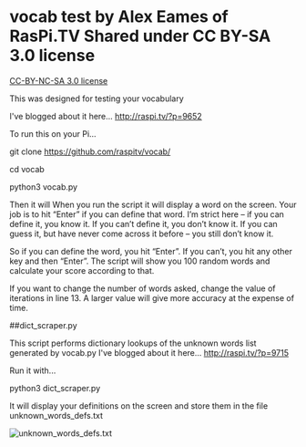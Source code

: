 # vocab test by Alex Eames of RasPi.TV Shared under CC BY-SA 3.0 license
[CC-BY-NC-SA 3.0 license](https://creativecommons.org/licenses/by-nc-sa/3.0/)

This was designed for testing your vocabulary

I've blogged about it here...
http://raspi.tv/?p=9652

To run this on your Pi...

git clone https://github.com/raspitv/vocab/

cd vocab

python3 vocab.py

Then it will When you run the script it will display a word on the screen. Your job is to hit “Enter” if you can define that word. I’m strict here – if you can define it, you know it. If you can’t define it, you don’t know it. If you can guess it, but have never come across it before – you still don’t know it.

So if you can define the word, you hit “Enter”. If you can’t, you hit any other key and then “Enter”. The script will show you 100 random words and calculate your score according to that.

If you want to change the number of words asked, change the value of iterations in line 13. A larger value will give more accuracy at the expense of time.

##dict_scraper.py

This script performs dictionary lookups of the unknown words list generated by vocab.py
I've blogged about it here...
http://raspi.tv/?p=9715

Run it with...

python3 dict_scraper.py

It will display your definitions on the screen and store them in the file unknown_words_defs.txt

![unknown_words_defs.txt](http://raspi.tv/wp-content/uploads/2016/11/unknown_words_defs.txt-1024x305.png)
